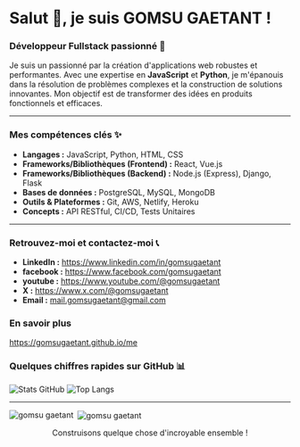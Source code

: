 <!--
**gomsugaetant/gomsugaetant** is a ✨ _special_ ✨ repository because its `README.md` (this file) appears on your GitHub profile.

Here are some ideas to get you started:

- 🔭 I’m currently working on ...
- 🌱 I’m currently learning ...
- 👯 I’m looking to collaborate on ...
- 🤔 I’m looking for help with ...
- 💬 Ask me about ...
- 📫 How to reach me: ...
- 😄 Pronouns: ...
- ⚡ Fun fact: ...
-->

# Salut 👋, je suis GOMSU GAETANT !



### Développeur Fullstack passionné 🚀

Je suis un passionné par la création d'applications web robustes et performantes. Avec une expertise en **JavaScript** et **Python**, je m'épanouis dans la résolution de problèmes complexes et la construction de solutions innovantes. Mon objectif est de transformer des idées en produits fonctionnels et efficaces.

---

### Mes compétences clés ✨

* **Langages :** JavaScript, Python, HTML, CSS
* **Frameworks/Bibliothèques (Frontend) :** React, Vue.js
* **Frameworks/Bibliothèques (Backend) :** Node.js (Express), Django, Flask
* **Bases de données :** PostgreSQL, MySQL, MongoDB
* **Outils & Plateformes :** Git, AWS, Netlify, Heroku
* **Concepts :** API RESTful, CI/CD, Tests Unitaires

---

### Retrouvez-moi et contactez-moi 📞

* **LinkedIn :** https://www.linkedin.com/in/gomsugaetant
* **facebook :** https://www.facebook.com/gomsugaetant
* **youtube :** https://www.youtube.com/@gomsugaetant
* **X :** https://www.x.com/@gomsugaetant
* **Email :** mail.gomsugaetant@gmail.com

### En savoir plus

https://gomsugaetant.github.io/me


### Quelques chiffres rapides sur GitHub 📊

![Stats GitHub](https://github-readme-stats.vercel.app/api?username=GOMSUGAETANT&show_icons=true&theme=radical)
![Top Langs](https://github-readme-stats.vercel.app/api/top-langs/?username=GOMSUGAETANT&layout=compact&theme=radical)

---


<p><img align="left" src="https://github-readme-stats.vercel.app/api/top-langs?username=gomsugaetant&show_icons=true&locale=en&layout=compact" alt="gomsu gaetant" /></p>

<p>&nbsp;<img align="center" src="https://github-readme-stats.vercel.app/api?username=gomsugaetant&show_icons=true&locale=en" alt="gomsu gaetant" /></p>

<p align="center">Construisons quelque chose d'incroyable ensemble !</p>
